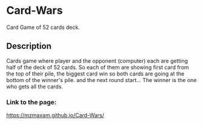 # Card-Wars
Card Game of 52 cards deck.

## Description

Cards game where player and the opponent (computer)
each are getting half of the deck of 52 cards. 
So each of them are showing first card from 
the top of their pile, the biggest card win 
so both cards are going at the bottom of 
the winner's pile. and the next round start... 
The winner is the one who gets all the cards.


### Link to the page:
https://mzmaxam.github.io/Card-Wars/
